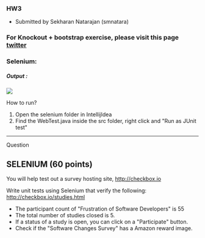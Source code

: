 ### HW3
- Submitted by Sekharan Natarajan (smnatara)

### For Knockout + bootstrap exercise, please visit this page [twitter](twitter_layout/)


### Selenium:

##### Output :

![](selenium_output/output.png)


How to run?
1. Open the selenium folder in IntellijIdea
2. Find the WebTest.java inside the src folder, right click and "Run as JUnit test"


------------------------------------

Question
## SELENIUM (60 points)

You will help test out a survey hosting site, http://checkbox.io

Write unit tests using Selenium that verify the following:
http://checkbox.io/studies.html

* The participant count of "Frustration of Software Developers" is 55
* The total number of studies closed is 5.
* If a status of a study is open, you can click on a "Participate" button.
* Check if the "Software Changes Survey" has a Amazon reward image.


